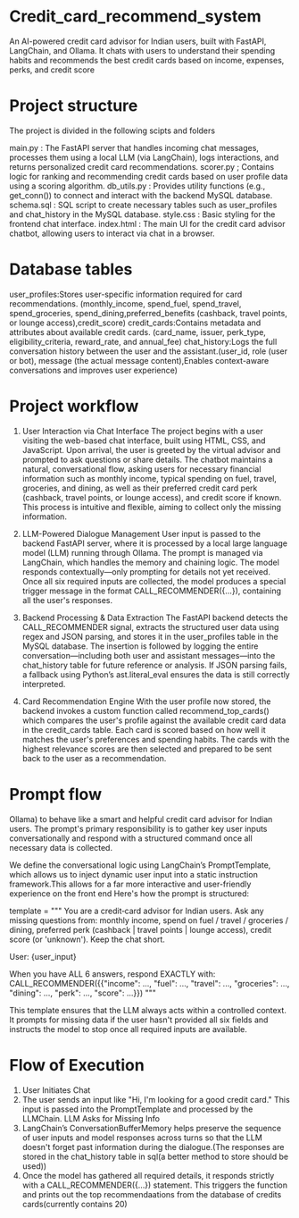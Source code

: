 # Credit_card_recommend_system
An AI-powered credit card advisor for Indian users, built with FastAPI, LangChain, and Ollama. It chats with users to understand their spending habits and recommends the best credit cards based on income, expenses, perks, and credit score 

# Project structure
The project is divided in the following scipts and folders

main.py : The FastAPI server that handles incoming chat messages, processes them using a local LLM (via LangChain), logs interactions, and returns personalized credit card recommendations.
scorer.py ; Contains logic for ranking and recommending credit cards based on user profile data using a scoring algorithm.
db_utils.py : Provides utility functions (e.g., get_conn()) to connect and interact with the backend MySQL database.
schema.sql : SQL script to create necessary tables such as user_profiles and chat_history in the MySQL database.
style.css : Basic styling for the frontend chat interface.
index.html : The main UI for the credit card advisor chatbot, allowing users to interact via chat in a browser.

# Database tables
user_profiles:Stores user-specific information required for card recommendations. (monthly_income, spend_fuel, spend_travel, spend_groceries, spend_dining,preferred_benefits (cashback, travel points, or lounge access),credit_score)
credit_cards:Contains metadata and attributes about available credit cards. (card_name, issuer, perk_type, eligibility_criteria, reward_rate, and annual_fee)
chat_history:Logs the full conversation history between the user and the assistant.(user_id, role (user or bot), message (the actual message content),Enables context-aware conversations and improves user experience)

# Project workflow
1. User Interaction via Chat Interface
The project begins with a user visiting the web-based chat interface, built using HTML, CSS, and JavaScript. Upon arrival, the user is greeted by the virtual advisor and prompted to ask questions or share details. The chatbot maintains a natural, conversational flow, asking users for necessary financial information such as monthly income, typical spending on fuel, travel, groceries, and dining, as well as their preferred credit card perk (cashback, travel points, or lounge access), and credit score if known. This process is intuitive and flexible, aiming to collect only the missing information.

2. LLM-Powered Dialogue Management
User input is passed to the backend FastAPI server, where it is processed by a local large language model (LLM) running through Ollama. The prompt is managed via LangChain, which handles the memory and chaining logic. The model responds contextually—only prompting for details not yet received. Once all six required inputs are collected, the model produces a special trigger message in the format CALL_RECOMMENDER({…}), containing all the user's responses.

3. Backend Processing & Data Extraction
The FastAPI backend detects the CALL_RECOMMENDER signal, extracts the structured user data using regex and JSON parsing, and stores it in the user_profiles table in the MySQL database. The insertion is followed by logging the entire conversation—including both user and assistant messages—into the chat_history table for future reference or analysis. If JSON parsing fails, a fallback using Python’s ast.literal_eval ensures the data is still correctly interpreted.

4. Card Recommendation Engine
With the user profile now stored, the backend invokes a custom function called recommend_top_cards() which compares the user's profile against the available credit card data in the credit_cards table. Each card is scored based on how well it matches the user's preferences and spending habits. The cards with the highest relevance scores are then selected and prepared to be sent back to the user as a recommendation.

# Prompt flow
Ollama) to behave like a smart and helpful credit card advisor for Indian users. The prompt's primary responsibility is to gather key user inputs conversationally and respond with a structured command once all necessary data is collected.

We define the conversational logic using LangChain’s PromptTemplate, which allows us to inject dynamic user input into a static instruction framework.This allows for a far more interactive and user-friendly experience on the front end Here's how the prompt is structured:

template = """
You are a credit‑card advisor for Indian users.
Ask any missing questions from: monthly income, spend on fuel / travel / groceries / dining,
preferred perk (cashback | travel points | lounge access), credit score (or 'unknown').
Keep the chat short.

User: {user_input}

When you have ALL 6 answers, respond EXACTLY with:
CALL_RECOMMENDER({{"income": ..., "fuel": ..., "travel": ..., "groceries": ..., "dining": ..., "perk": ..., "score": ...}})
"""

This template ensures that the LLM always acts within a controlled context. It prompts for missing data if the user hasn't provided all six fields and instructs the model to stop once all required inputs are available.

# Flow of Execution

1. User Initiates Chat
2. The user sends an input like "Hi, I'm looking for a good credit card." This input is passed into the PromptTemplate and processed by the LLMChain.
LLM Asks for Missing Info
3. LangChain’s ConversationBufferMemory helps preserve the sequence of user inputs and model responses across turns so that the LLM doesn't forget past information during the dialogue.(The responses are stored in the chat_history table in sql(a better method to store should be used)) 
4. Once the model has gathered all required details, it responds strictly with a CALL_RECOMMENDER({...}) statement. This triggers the function and prints out the top recommendaations from the database of credits cards(currently contains 20)

